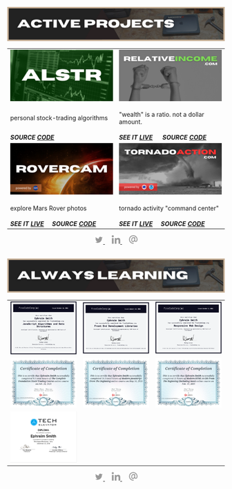 ![active projects section](./assets/active-projects.png)

<table align='center'>
<!-- ROW 1: thumbnails -->
  <tr>
    <td>
      <img src='./assets/alstr.png' alt='algo-trading strategies'>
    </td>
    <td>
      <img src='./assets/relative-income.png' alt='relative income'>
    </td>
  </tr>
  <!-- ROW 2: features -->
  <tr>
    <td>
      <p>personal stock-trading algorithms</p>
    </td>
    <td>
      <p>"wealth" is a ratio.  not a dollar amount.</p>
    </td>
  </tr>
  <!-- ROW 3: links -->
  <tr>
    <td>
      <strong><em>SOURCE <a href='https://github.com/ephbuilding/alstr' target='_blank'>CODE</a></em></strong>
    </td>
    <td>
      <strong><em>SEE IT <a href='https://relativeincome.com' target='_blank'>LIVE</a></em></strong>&nbsp;&nbsp;&nbsp;&nbsp;&nbsp;
      <strong><em>SOURCE <a href='https://github.com/ephbuilding/relative-income' target='_blank'>CODE</a></em></strong>
    </td>
  </tr>
  <!-- ROW 4: thumbnails -->
  <tr>
    <td>
      <img src='./assets/rovercam.png' alt='rovercam'>
    </td>
    <td>
      <img src='./assets/tornado-action.png' alt='tornado action'>
    </td>
  </tr>
  <!-- ROW 5: features -->
  <tr>
    <td>
      <p>explore Mars Rover photos</p>
    </td>
    <td>
      <p>tornado activity "command center"</p>
    </td>
  </tr>
  <!-- ROW 6: links -->
  <tr>
    <td>
      <span><strong><em>SEE IT <a href='https://rovercamapp.com' target='_blank'>LIVE</a></em></strong></span>&nbsp;&nbsp;&nbsp;&nbsp;&nbsp;<span><strong><em>SOURCE <a href='https://github.com/ephbuilding/rovercam' target='_blank'>CODE</a></em></strong></span>
    </td>
    <td>
      <span><strong><em>SEE IT <a href='https://tornadoaction.com' target='_blank'>LIVE</a></em></strong></span>&nbsp;&nbsp;&nbsp;&nbsp;&nbsp;<span><strong><em>SOURCE <a href='https://github.com/ephbuilding/tornadoaction' target='_blank'>CODE</a></em></strong></span>
    </td>
  </tr>
</table>

<div align='center'>
  <a href='https://twitter.com/ephbuilding' alt='social link icon'>
    <img src='./assets/icon-tw.svg' height='20'/>
  </a>
  &nbsp;
  &nbsp;
  <a href='https://linkedin.com/in/ephbuilding' alt='social link icon'>
    <img src='./assets/icon-li.svg' height='20'/>
  </a>
  &nbsp;
  &nbsp;
  <a href='mailto:email@ephraimsmith.dev' alt='social link icon'>
    <img src='./assets/icon-at.svg' height='20'/>
  </a>
</div>

<br/>

![always learning section graphic](./assets/always-learning.png)

<div align='center'>
  <table>
    <tr>
      <td>
        <img src='./assets/fcc-javascript.png' width='450px'/>
      </td>
      <td>
        <img src='./assets/fcc-frontend.png' width='450px'/>
      </td>
      <td>
        <img src='./assets/fcc-responsive-design.png' width='450px'/>
      </td>
    </tr>
    <tr>
      <td>
        <img src='./assets/udemy-stock-trading-1.jpg' width='450px'/>
      </td>
      <td>
        <img src='./assets/udemy-javascript.jpg' width='450px'/>
      </td>
      <td>
        <img src='./assets/udemy-html-css-sass.jpg' width='450px'/>
      </td>
    </tr>
    <tr>
      <td>
        <img src='./assets/tech_elevator.png' width='450px'/>
      </td>
    </tr>
  </table>
</div>

<div align='center'>
  <a href='https://twitter.com/ephbuilding' alt='social link icon'>
    <img src='./assets/icon-tw.svg' height='20'/>
  </a>
  &nbsp;
  &nbsp;
  <a href='https://linkedin.com/in/ephbuilding' alt='social link icon'>
    <img src='./assets/icon-li.svg' height='20'/>
  </a>
  &nbsp;
  &nbsp;
  <a href='mailto:email@ephraimsmith.dev' alt='social link icon'>
    <img src='./assets/icon-at.svg' height='20'/>
  </a>
</div>
